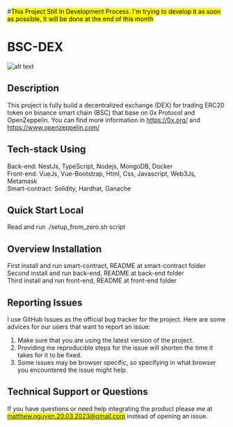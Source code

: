 #<mark>This Project Still In Development Process. I'm trying to develop it as soon as possible, It will be done at the end of this month</mark>
# BSC-DEX
![alt text](https://github.com/matthew-nguyen-20032023/BSC-DEX/blob/develop/docs/images/UI.png?raw=true)
## Description
This project is fully build a decentralized exchange (DEX) for trading ERC20 token on binance smart chain (BSC)
that base on 0x Protocol and OpenZeppelin. You can find more information in
https://0x.org/ and https://www.openzeppelin.com/
## Tech-stack Using
Back-end: NestJs, TypeScript, Nodejs, MongoDB, Docker </br>
Front-end: VueJs, Vue-Bootstrap, Html, Css, Javascript, Web3Js, Metamask </br>
Smart-contract: Solidity, Hardhat, Ganache </br>
## Quick Start Local
Read and run ./setup_from_zero.sh script
## Overview Installation
First install and run smart-contract, README at smart-contract folder </br>
Second install and run back-end, README at back-end folder </br>
Third install and run front-end, README at front-end folder </br>

## Reporting Issues

I use GitHub Issues as the official bug tracker for the project. Here are some advices for our users that want to report an issue:

1. Make sure that you are using the latest version of the project.
2. Providing me reproducible steps for the issue will shorten the time it takes for it to be fixed.
3. Some issues may be browser specific, so specifying in what browser you encountered the issue might help.

## Technical Support or Questions

If you have questions or need help integrating the product please me at <mark>matthew.nguyen.20.03.2023@gmail.com</mark> instead of opening an issue.
